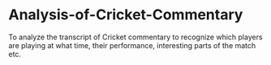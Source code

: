 # Analysis-of-Cricket-Commentary
To analyze the transcript of Cricket commentary to recognize which players are playing at what time, their performance, interesting parts of the match etc.
